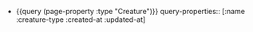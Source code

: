 - {{query (page-property :type "Creature")}}
  query-properties:: [:name :creature-type :created-at :updated-at]